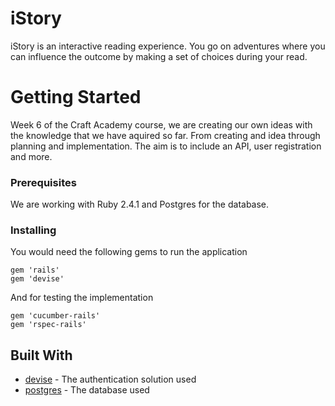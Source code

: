 # iStory

iStory is an interactive reading experience. You go on adventures where you can influence the outcome by making a set of choices during your read.

# Getting Started

Week 6 of the Craft Academy course, we are creating our own ideas with the knowledge that we have aquired so far.
From creating and idea through planning and implementation. The aim is to include an API, user registration and more.


### Prerequisites

We are working with Ruby 2.4.1 and Postgres for the database.

### Installing

You would need the following gems to run the application

```
gem 'rails'
gem 'devise'
```

And for testing the implementation 

```
gem 'cucumber-rails'
gem 'rspec-rails'
```

## Built With

* [devise](https://github.com/plataformatec/devise) - The authentication solution used
* [postgres](https://www.postgresql.org/) - The database used
